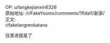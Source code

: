 
OP: u/langkejianxin6326  
原始地址: /r/FakeYoumo/comments/1fldal1/新家/  
正文:  
r/fakelangrenkatana 

往里进就是了

